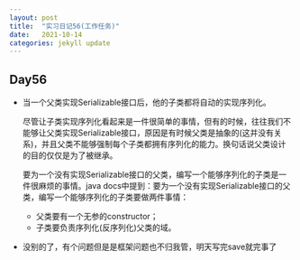 ```yaml
---
layout: post
title:  "实习日记56(工作任务)"
date:   2021-10-14
categories: jekyll update
---
```


## Day56

- 当一个父类实现Serializable接口后，他的子类都将自动的实现序列化。

  尽管让子类实现序列化看起来是一件很简单的事情，但有的时候，往往我们不能够让父类实现Serializable接口，原因是有时候父类是抽象的(这并没有关系)，并且父类不能够强制每个子类都拥有序列化的能力。换句话说父类设计的目的仅仅是为了被继承。

  要为一个没有实现Serializable接口的父类，编写一个能够序列化的子类是一件很麻烦的事情。java docs中提到：要为一个没有实现Serializable接口的父类，编写一个能够序列化的子类要做两件事情：

  - 父类要有一个无参的constructor；
  - 子类要负责序列化(反序列化)父类的域。

- 没别的了，有个问题但是是框架问题也不归我管，明天写完save就完事了

